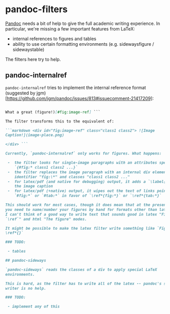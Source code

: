 # pandoc-filters

[Pandoc](http://johnmacfarlane.net/pandoc/) needs a bit of help to give the full
academic writing experience. In particular, we're missing a few important
features from LaTeX:

 - internal references to figures and tables
 - ability to use certain formatting
 environments (e.g. sidewaysfigure / sidewaystable)

The filters here try to help.

## pandoc-internalref

`pandoc-internalref` tries to implement the internal reference format (suggested
by jgm)[https://github.com/jgm/pandoc/issues/813#issuecomment-21417209]:

```markdown ![Image Caption!](image-place.png){#fig:image-ref class1 class2}

What a great (figure!)[#fig:image-ref] ```

The filter transforms this to the equivalent of:

```markdown <div id="fig:image-ref" class="class1 class2"> ![Image
Caption!](image-place.png)

</div> ```

Currently, `pandoc-internalref` only works for figures. What happens:

 -  the filter looks for single-image paragraphs with an attributes specification
    `{#fig:* class1 class2 ...}`
 -  the filter replaces the image paragraph with an internal div element having
    identifier "fig:\*" and classes "class1 class2 ..."
 -  for latex/pdf (and native for debugging) output, it adds a `\label{fig:*}` to
    the image caption
 -  for latex/pdf (+native) output, it wipes out the text of links pointing to
    `#fig:*` or `#tab:*` in favor of `\ref*{fig:*}` or `\ref*{tab:*}`

This should work for most cases, though it does mean that at the present moment
you need to name/number your figures by hand for formats other than latex:
I can't think of a good way to write text that sounds good in latex "Figure
`\ref`" and html "The figure" modes.

It might be possible to make the latex filter write something like `Figure
\ref*{}`

### TODO:

 - tables

## pandoc-sideways

`pandoc-sideways` reads the classes of a div to apply special LaTeX
environments.

This is hard, as the filter has to write all of the latex -- pandoc's standard
writer is no help.

### TODO:

 - implement any of this

